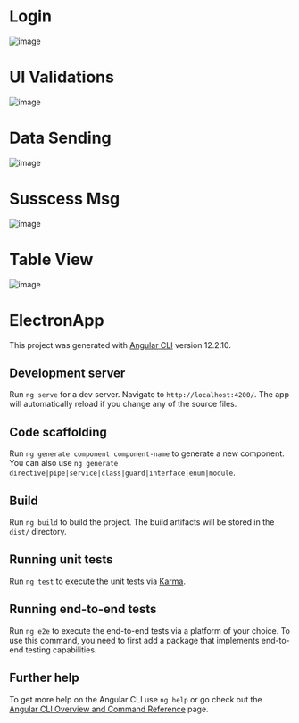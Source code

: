 # Login
![image](https://drive.google.com/uc?export=view&id=1zalBCzygDsGvcRy_X4SP0sHSCWKfFV3b)
# UI Validations
![image](https://drive.google.com/uc?export=view&id=12MWvzneUgBMKaURv7sY2eDepirG_GiMx)
# Data Sending
![image](https://drive.google.com/uc?export=view&id=1S4kWjpq1NLhjUDcNalsRaNE_gLJgVinG)
# Susscess Msg
![image](https://drive.google.com/uc?export=view&id=1sAVDNCjGY0hSCHv0aOIy1VyBSsSDQSQL)
# Table View 
![image](https://drive.google.com/uc?export=view&id=1ECR1HUkgz07g7nCPZtRXdM4-W7PgahBP)

# ElectronApp

This project was generated with [Angular CLI](https://github.com/angular/angular-cli) version 12.2.10.

## Development server

Run `ng serve` for a dev server. Navigate to `http://localhost:4200/`. The app will automatically reload if you change any of the source files.

## Code scaffolding

Run `ng generate component component-name` to generate a new component. You can also use `ng generate directive|pipe|service|class|guard|interface|enum|module`.

## Build

Run `ng build` to build the project. The build artifacts will be stored in the `dist/` directory.

## Running unit tests

Run `ng test` to execute the unit tests via [Karma](https://karma-runner.github.io).

## Running end-to-end tests

Run `ng e2e` to execute the end-to-end tests via a platform of your choice. To use this command, you need to first add a package that implements end-to-end testing capabilities.

## Further help

To get more help on the Angular CLI use `ng help` or go check out the [Angular CLI Overview and Command Reference](https://angular.io/cli) page.
